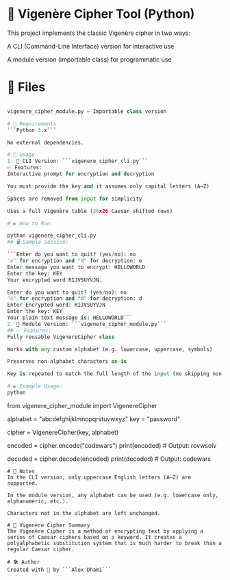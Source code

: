 # 🔐 Vigenère Cipher Tool (Python)
This project implements the classic Vigenère cipher in two ways:

A CLI (Command-Line Interface) version for interactive use

A module version (importable class) for programmatic use

# 📁 Files
```vigenere_cipher_cli.py — Interactive CLI version

vigenere_cipher_module.py — Importable class version

# 🧪 Requirements
```Python 3.x```

No external dependencies.

# 🚀 Usage
1. 🔸 CLI Version: ```vigenere_cipher_cli.py```
✅ Features:
Interactive prompt for encryption and decryption

You must provide the key and it assumes only capital letters (A–Z)

Spaces are removed from input for simplicity

Uses a full Vigenère table (26x26 Caesar-shifted rows)

# ▶️ How to Run:

python vigenere_cipher_cli.py
## 🖥️ Sample Session:

```Enter do you want to quit? (yes/no): no
"e" for encryption and "d" for decryption: e
Enter message you want to encrypt: HELLOWORLD
Enter the key: KEY
Your encrypted word RIJVSUYVJN.

Enter do you want to quit? (yes/no): no
"e" for encryption and "d" for decryption: d
Enter Encrypted word: RIJVSUYVJN
Enter the key: KEY
Your plain text message is: HELLOWORLD```
2. 🔸 Module Version: ```vigenere_cipher_module.py```
## ✅ Features:
Fully reusable VigenereCipher class

Works with any custom alphabet (e.g. lowercase, uppercase, symbols)

Preserves non-alphabet characters as-is

Key is repeated to match the full length of the input (no skipping non-alphabet characters)

# ▶️ Example Usage:
python
```

from vigenere_cipher_module import VigenereCipher

alphabet = "abcdefghijklmnopqrstuvwxyz"
key = "password"

cipher = VigenereCipher(key, alphabet)

encoded = cipher.encode("codewars")
print(encoded)  # Output: rovwsoiv

decoded = cipher.decode(encoded)
print(decoded)  # Output: codewars
```
# 📌 Notes
In the CLI version, only uppercase English letters (A–Z) are supported.

In the module version, any alphabet can be used (e.g. lowercase only, alphanumeric, etc.).

Characters not in the alphabet are left unchanged.

# 🧠 Vigenère Cipher Summary
The Vigenère Cipher is a method of encrypting text by applying a series of Caesar ciphers based on a keyword. It creates a polyalphabetic substitution system that is much harder to break than a regular Caesar cipher.

# 🛠️ Author
Created with 🧠 by ```Alex Dhami```

